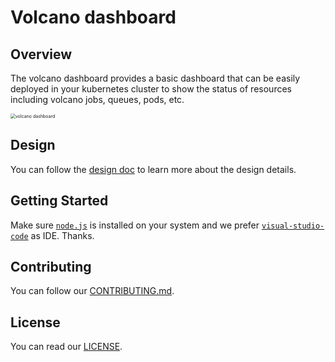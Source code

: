 # Volcano dashboard

## Overview

The volcano dashboard provides a basic dashboard that can be easily deployed in your kubernetes cluster to show the status of resources including volcano jobs, queues, pods, etc.

<img src="docs/images/demo.gif" alt="volcano dashboard" style="zoom:50%;" />

## Design

You can follow the [design doc](docs/design.md) to learn more about the design details.

## Getting Started

Make sure [`node.js`](https://nodejs.org/en/download) is installed on your system and we prefer [`visual-studio-code`](https://code.visualstudio.com/download) as IDE. Thanks.

## Contributing

You can follow our [CONTRIBUTING.md](CONTRIBUTING.md).

## License

You can read our [LICENSE](LICENSE).
